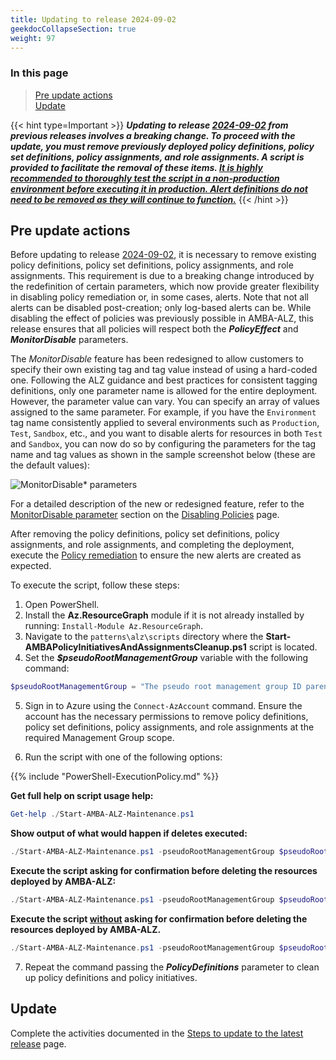 ```yaml
---
title: Updating to release 2024-09-02
geekdocCollapseSection: true
weight: 97
---
```


### In this page

> [Pre update actions](../Update_to_release_2024-09-02#pre-update-actions) </br>
> [Update](../Update_to_release_2024-09-02#update) </br>

{{< hint type=Important >}}
***Updating to release [2024-09-02](../../../Overview/Whats-New#2024-09-02) from previous releases involves a breaking change. To proceed with the update, you must remove previously deployed policy definitions, policy set definitions, policy assignments, and role assignments. A script is provided to facilitate the removal of these items. <ins>***It is highly recommended to thoroughly test the script in a non-production environment before executing it in production. Alert definitions do not need to be removed as they will continue to function.***</ins>***
{{< /hint >}}

## Pre update actions

Before updating to release [2024-09-02](../../../Overview/Whats-New#2024-09-02), it is necessary to remove existing policy definitions, policy set definitions, policy assignments, and role assignments. This requirement is due to a breaking change introduced by the redefinition of certain parameters, which now provide greater flexibility in disabling policy remediation or, in some cases, alerts. Note that not all alerts can be disabled post-creation; only log-based alerts can be. While disabling the effect of policies was previously possible in AMBA-ALZ, this release ensures that all policies will respect both the ***PolicyEffect*** and ***MonitorDisable*** parameters.

The *MonitorDisable* feature has been redesigned to allow customers to specify their own existing tag and tag value instead of using a hard-coded one. Following the ALZ guidance and best practices for consistent tagging definitions, only one parameter name is allowed for the entire deployment. However, the parameter value can vary. You can specify an array of values assigned to the same parameter. For example, if you have the `Environment` tag name consistently applied to several environments such as `Production`, `Test`, `Sandbox`, etc., and you want to disable alerts for resources in both `Test` and `Sandbox`, you can now do so by configuring the parameters for the tag name and tag values as shown in the sample screenshot below (these are the default values):

![MonitorDisable* parameters](../../../media/MonitorDisableParams.png)

For a detailed description of the new or redesigned feature, refer to the [MonitorDisable parameter](../../Disabling-Policies#monitordisable-parameter) section on the [Disabling Policies](../../Disabling-Policies) page.

After removing the policy definitions, policy set definitions, policy assignments, and role assignments, and completing the deployment, execute the [Policy remediation](../../deploy/Remediate-Policies) to ensure the new alerts are created as expected.

To execute the script, follow these steps:

1. Open PowerShell.
2. Install the **Az.ResourceGraph** module if it is not already installed by running: `Install-Module Az.ResourceGraph`.
3. Navigate to the `patterns\alz\scripts` directory where the **Start-AMBAPolicyInitiativesAndAssignmentsCleanup.ps1** script is located.
4. Set the ***$pseudoRootManagementGroup*** variable with the following command:

  ```powershell
  $pseudoRootManagementGroup = "The pseudo root management group ID parenting the identity, management and connectivity management groups"
  ```

5. Sign in to Azure using the `Connect-AzAccount` command. Ensure the account has the necessary permissions to remove policy definitions, policy set definitions, policy assignments, and role assignments at the required Management Group scope.

6. Run the script with one of the following options:

  {{% include "PowerShell-ExecutionPolicy.md" %}}

  **Get full help on script usage help:**

   ```powershell
   Get-help ./Start-AMBA-ALZ-Maintenance.ps1
   ```

   **Show output of what would happen if deletes executed:**

   ```powershell
   ./Start-AMBA-ALZ-Maintenance.ps1 -pseudoRootManagementGroup $pseudoRootManagementGroup -cleanItems PolicyAssignments -WhatIf
   ```

   **Execute the script asking for confirmation before deleting the resources deployed by AMBA-ALZ:**

   ```powershell
   ./Start-AMBA-ALZ-Maintenance.ps1 -pseudoRootManagementGroup $pseudoRootManagementGroup -cleanItems PolicyAssignments
   ```

   **Execute the script <ins>without</ins> asking for confirmation before deleting the resources deployed by AMBA-ALZ.**

   ```powershell
   ./Start-AMBA-ALZ-Maintenance.ps1 -pseudoRootManagementGroup $pseudoRootManagementGroup -cleanItems PolicyAssignments -Confirm:$false
   ```

7. Repeat the command passing the **_PolicyDefinitions_** parameter to clean up policy definitions and policy initiatives.

## Update

Complete the activities documented in the [Steps to update to the latest release](.._index#steps-to-update-to-the-latest-release) page.
